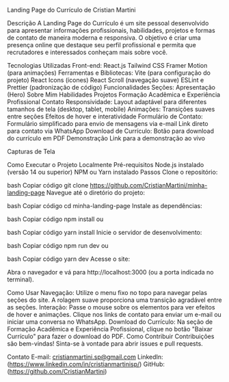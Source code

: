


Landing Page do Currículo de Cristian Martini

Descrição
A Landing Page do Currículo é um site pessoal desenvolvido para apresentar informações profissionais, habilidades, projetos e formas de contato de maneira moderna e responsiva. O objetivo é criar uma presença online que destaque seu perfil profissional e permita que recrutadores e interessados conheçam mais sobre você.

Tecnologias Utilizadas
Front-end:
React.js
Tailwind CSS
Framer Motion (para animações)
Ferramentas e Bibliotecas:
Vite (para configuração do projeto)
React Icons (ícones)
React Scroll (navegação suave)
ESLint e Prettier (padronização de código)
Funcionalidades
Seções:
Apresentação (Hero)
Sobre Mim
Habilidades
Projetos
Formação Acadêmica e Experiência Profissional
Contato
Responsividade:
Layout adaptável para diferentes tamanhos de tela (desktop, tablet, mobile)
Animações:
Transições suaves entre seções
Efeitos de hover e interatividade
Formulário de Contato:
Formulário simplificado para envio de mensagens via e-mail
Link direto para contato via WhatsApp
Download de Currículo:
Botão para download do currículo em PDF
Demonstração
Link para a demonstração ao vivo

Capturas de Tela


Como Executar o Projeto Localmente
Pré-requisitos
Node.js instalado (versão 14 ou superior)
NPM ou Yarn instalado
Passos
Clone o repositório:

bash
Copiar código
git clone https://github.com/CristianMartini/minha-landing-page
Navegue até o diretório do projeto:

bash
Copiar código
cd minha-landing-page
Instale as dependências:

bash
Copiar código
npm install
ou

bash
Copiar código
yarn install
Inicie o servidor de desenvolvimento:

bash
Copiar código
npm run dev
ou

bash
Copiar código
yarn dev
Acesse o site:

Abra o navegador e vá para http://localhost:3000 (ou a porta indicada no terminal).

Como Usar
Navegação:
Utilize o menu fixo no topo para navegar pelas seções do site.
A rolagem suave proporciona uma transição agradável entre as seções.
Interação:
Passe o mouse sobre os elementos para ver efeitos de hover e animações.
Clique nos links de contato para enviar um e-mail ou iniciar uma conversa no WhatsApp.
Download do Currículo:
Na seção de Formação Acadêmica e Experiência Profissional, clique no botão "Baixar Currículo" para fazer o download do PDF.
Como Contribuir
Contribuições são bem-vindas! Sinta-se à vontade para abrir issues e pull requests.


Contato
E-mail: cristianmartini.sp@gmail.com
LinkedIn: (https://www.linkedin.com/in/cristianmartinisp/)
GitHub: (https://github.com/CristianMartini)
